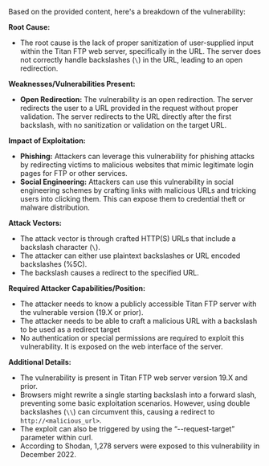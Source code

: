 Based on the provided content, here's a breakdown of the vulnerability:

**Root Cause:**

*   The root cause is the lack of proper sanitization of user-supplied input within the Titan FTP web server, specifically in the URL. The server does not correctly handle backslashes (`\`) in the URL, leading to an open redirection.

**Weaknesses/Vulnerabilities Present:**

*   **Open Redirection:** The vulnerability is an open redirection. The server redirects the user to a URL provided in the request without proper validation. The server redirects to the URL directly after the first backslash, with no sanitization or validation on the target URL.

**Impact of Exploitation:**

*   **Phishing:** Attackers can leverage this vulnerability for phishing attacks by redirecting victims to malicious websites that mimic legitimate login pages for FTP or other services.
*   **Social Engineering:** Attackers can use this vulnerability in social engineering schemes by crafting links with malicious URLs and tricking users into clicking them. This can expose them to credential theft or malware distribution.

**Attack Vectors:**

*   The attack vector is through crafted HTTP(S) URLs that include a backslash character (`\`).
*   The attacker can either use plaintext backslashes or URL encoded backslashes (%5C).
*   The backslash causes a redirect to the specified URL.

**Required Attacker Capabilities/Position:**

*   The attacker needs to know a publicly accessible Titan FTP server with the vulnerable version (19.X or prior).
*   The attacker needs to be able to craft a malicious URL with a backslash to be used as a redirect target
*   No authentication or special permissions are required to exploit this vulnerability. It is exposed on the web interface of the server.

**Additional Details:**

*   The vulnerability is present in Titan FTP web server version 19.X and prior.
*   Browsers might rewrite a single starting backslash into a forward slash, preventing some basic exploitation scenarios. However, using double backslashes (`\\`) can circumvent this, causing a redirect to `http://<malicious_url>`.
*   The exploit can also be triggered by using the “--request-target” parameter within curl.
*   According to Shodan, 1,278 servers were exposed to this vulnerability in December 2022.
